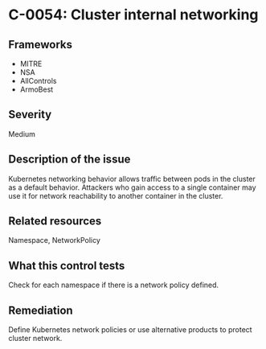 # C-0054: Cluster internal networking

## Frameworks
* MITRE
* NSA
* AllControls
* ArmoBest
 
## Severity
Medium

## Description of the issue
Kubernetes networking behavior allows traffic between pods in the cluster as a default behavior. Attackers who gain access to a single container may use it for network reachability to another container in the cluster.
 
## Related resources
Namespace, NetworkPolicy
 
## What this control tests 
Check for each namespace if there is a network policy defined.
 
## Remediation
Define Kubernetes network policies or use alternative products to protect cluster network.
 
